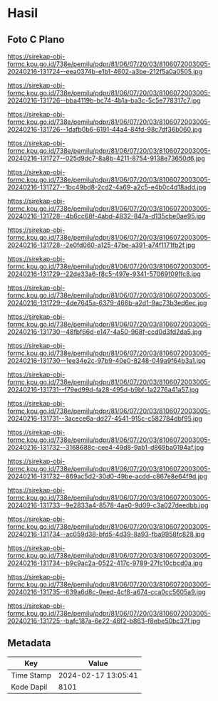 # Hasil

## Foto C Plano

https://sirekap-obj-formc.kpu.go.id/738e/pemilu/pdpr/81/06/07/20/03/8106072003005-20240216-131724--eea0374b-e1b1-4602-a3be-212f5a0a0505.jpg

https://sirekap-obj-formc.kpu.go.id/738e/pemilu/pdpr/81/06/07/20/03/8106072003005-20240216-131726--bba4119b-bc74-4b1a-ba3c-5c5e778317c7.jpg

https://sirekap-obj-formc.kpu.go.id/738e/pemilu/pdpr/81/06/07/20/03/8106072003005-20240216-131726--1dafb0b6-6191-44a4-84fd-98c7df36b060.jpg

https://sirekap-obj-formc.kpu.go.id/738e/pemilu/pdpr/81/06/07/20/03/8106072003005-20240216-131727--025d9dc7-8a8b-4211-8754-9138e73650d6.jpg

https://sirekap-obj-formc.kpu.go.id/738e/pemilu/pdpr/81/06/07/20/03/8106072003005-20240216-131727--1bc49bd8-2cd2-4a69-a2c5-e4b0c4d18add.jpg

https://sirekap-obj-formc.kpu.go.id/738e/pemilu/pdpr/81/06/07/20/03/8106072003005-20240216-131728--4b6cc68f-4abd-4832-847a-d135cbe0ae95.jpg

https://sirekap-obj-formc.kpu.go.id/738e/pemilu/pdpr/81/06/07/20/03/8106072003005-20240216-131728--2e0fd060-a125-47be-a391-a74f1171fb2f.jpg

https://sirekap-obj-formc.kpu.go.id/738e/pemilu/pdpr/81/06/07/20/03/8106072003005-20240216-131729--22de33a6-f8c5-497e-9341-57069f09ffc8.jpg

https://sirekap-obj-formc.kpu.go.id/738e/pemilu/pdpr/81/06/07/20/03/8106072003005-20240216-131729--4de7645a-6379-466b-a2d1-9ac73b3ed6ec.jpg

https://sirekap-obj-formc.kpu.go.id/738e/pemilu/pdpr/81/06/07/20/03/8106072003005-20240216-131730--48fbf66d-e147-4a50-968f-ccd0d3fd2da5.jpg

https://sirekap-obj-formc.kpu.go.id/738e/pemilu/pdpr/81/06/07/20/03/8106072003005-20240216-131730--1ee34e2c-97b9-40e0-8248-049a9f64b3a1.jpg

https://sirekap-obj-formc.kpu.go.id/738e/pemilu/pdpr/81/06/07/20/03/8106072003005-20240216-131731--f79ed99d-fa28-495d-b9bf-1a2276a41a57.jpg

https://sirekap-obj-formc.kpu.go.id/738e/pemilu/pdpr/81/06/07/20/03/8106072003005-20240216-131731--3acece6a-dd27-4541-915c-c582784dbf95.jpg

https://sirekap-obj-formc.kpu.go.id/738e/pemilu/pdpr/81/06/07/20/03/8106072003005-20240216-131732--3168688c-cee4-49d8-9ab1-d869ba0194af.jpg

https://sirekap-obj-formc.kpu.go.id/738e/pemilu/pdpr/81/06/07/20/03/8106072003005-20240216-131732--869ac5d2-30d0-49be-acdd-c867e8e64f9d.jpg

https://sirekap-obj-formc.kpu.go.id/738e/pemilu/pdpr/81/06/07/20/03/8106072003005-20240216-131733--9e2833a4-8578-4ae0-9d09-c3a027deedbb.jpg

https://sirekap-obj-formc.kpu.go.id/738e/pemilu/pdpr/81/06/07/20/03/8106072003005-20240216-131734--ac059d38-bfd5-4d39-8a93-fba9958fc828.jpg

https://sirekap-obj-formc.kpu.go.id/738e/pemilu/pdpr/81/06/07/20/03/8106072003005-20240216-131734--b9c9ac2a-0522-417c-9789-27fc10cbcd0a.jpg

https://sirekap-obj-formc.kpu.go.id/738e/pemilu/pdpr/81/06/07/20/03/8106072003005-20240216-131735--639a6d8c-0eed-4cf8-a674-cca0cc5605a9.jpg

https://sirekap-obj-formc.kpu.go.id/738e/pemilu/pdpr/81/06/07/20/03/8106072003005-20240216-131725--bafc187a-6e22-46f2-b863-f8ebe50bc37f.jpg


## Metadata

| Key        | Value               |
| ---------- | ------------------- |
| Time Stamp | 2024-02-17 13:05:41 |
| Kode Dapil | 8101                |



